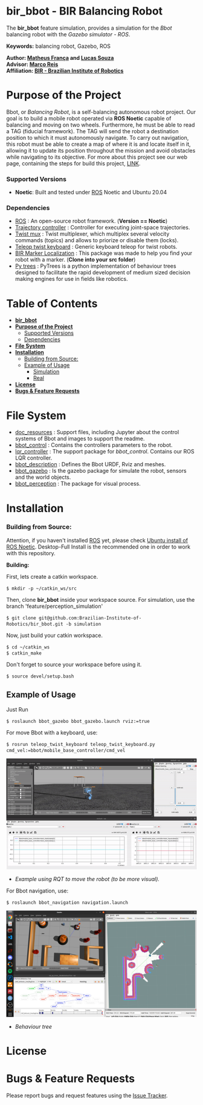 # bir_bbot - BIR Balancing Robot

The **bir_bbot** feature simulation, provides a simulation for the _Bbot_ balancing robot with the _Gazebo simulator - ROS_.

**Keywords:** balancing robot, Gazebo, ROS

**Author: [Matheus França](https://github.com/MatheusFranca-dev) and [Lucas Souza](https://github.com/lucaslins0035)<br />
Advisor: [Marco Reis](https://github.com/mhar-vell)<br />
Affiliation: [BIR - Brazilian Institute of Robotics](https://github.com/Brazilian-Institute-of-Robotics)<br />**

# **Purpose of the Project**

Bbot, or _Balancing Robot_, is a self-balancing autonomous robot project. Our goal is to build a mobile robot operated via **ROS Noetic** capable of balancing and moving on two wheels. Furthermore, he must be able to read a TAG (fiducial framework). The TAG will send the robot a destination position to which it must autonomously navigate. To carry out navigation, this robot must be able to create a map of where it is and locate itself in it, allowing it to update its position throughout the mission and avoid obstacles while navigating to its objective. For more about this project see our web page, containing the steps for build this project, [LINK](https://mhar-vell.github.io/rasc/project-bbot/).

### Supported Versions

- **Noetic**: Built and tested under [ROS] Noetic and Ubuntu 20.04

### Dependencies 
- [ROS] : An open-source robot framework. (**Version == Noetic**)
- [Trajectory controller](http://wiki.ros.org/joint_trajectory_controller) : Controller for executing joint-space trajectories.
- [Twist mux](http://wiki.ros.org/twist_mux) : Twist multiplexer, which multiplex several velocity commands (topics) and allows to priorize or disable them (locks).
- [Teleop twist keyboard](http://wiki.ros.org/teleop_twist_keyboard) : Generic keyboard teleop for twist robots.
- [BIR Marker Localization](https://github.com/Brazilian-Institute-of-Robotics/bir_marker_localization) : This package was made to help you find your robot with a marker. (**Clone into your src folder**)
- [Py trees](https://github.com/splintered-reality/py_trees) : PyTrees is a python implementation of behaviour trees designed to facilitate the rapid development of medium sized decision making engines for use in fields like robotics.

# **Table of Contents**
- [**bir_bbot**](#bir_bbot)
- [**Purpose of the Project**](#purpose-of-the-project)
    - [Supported Versions](#supported-versions)
    - [Dependencies](#dependencies)
- [**File System**](#file-system)
- [**Installation**](#installation)
	- [Building from Source:](#building-from-source)
	- [Example of Usage](#example-of-usage)
        - [Simulation](#simulation)
        - [Real](#real)
- [**License**](#license)
- [**Bugs & Feature Requests**](#bugs--feature-requests)

# **File System**

- [doc_resources](https://github.com/Brazilian-Institute-of-Robotics/bir_bbot-simulation/tree/simulation/doc_resources) : Support files, including Jupyter about the control systems of Bbot and images to support the readme.
- [bbot_control](https://github.com/Brazilian-Institute-of-Robotics/bir_bbot-simulation/tree/simulation/bbot_control) : Contains the controllers parameters to the robot.
- [lqr_controller](https://github.com/Brazilian-Institute-of-Robotics/bir_bbot-simulation/tree/simulation/lqr_controller) : The support package for _bbot_control_. Contains our ROS LQR controller.
- [bbot_description](https://github.com/Brazilian-Institute-of-Robotics/bir_bbot-simulation/tree/simulation/bbot_description) : Defines the Bbot URDF, Rviz and meshes.
- [bbot_gazebo](https://github.com/Brazilian-Institute-of-Robotics/bir_bbot-simulation/tree/simulation/bbot_gazebo) : Is the gazebo package for simulate the robot, sensors and the world objects.
- [bbot_perception](https://github.com/Brazilian-Institute-of-Robotics/bir_bbot-simulation/tree/simulation/bbot_perception) : The package for visual process.

# **Installation**

###  Building from Source:

Attention, if you haven't installed [ROS] yet, please check [Ubuntu install of ROS Noetic](http://wiki.ros.org/noetic/Installation/Ubuntu). Desktop-Full Install is the recommended one in order to work with this repository.  

**Building:**

First, lets create a catkin workspace.

    $ mkdir -p ~/catkin_ws/src

Then, clone **bir_bbot** inside your workspace source. For simulation, use the branch 'feature/perception_simulation'

	$ git clone git@github.com:Brazilian-Institute-of-Robotics/bir_bbot.git -b simulation

Now, just build your catkin workspace.

    $ cd ~/catkin_ws
    $ catkin_make

Don't forget to source your workspace before using it.
    
    $ source devel/setup.bash

## Example of Usage

Just Run

	$ roslaunch bbot_gazebo bbot_gazebo.launch rviz:=true

For move Bbot with a keyboard, use:

    $ rosrun teleop_twist_keyboard teleop_twist_keyboard.py cmd_vel:=bbot/mobile_base_controller/cmd_vel

![](/doc_resources/Bbot.gif)
* _Example using RQT to move the robot (to be more visual)._

For Bbot navigation, use:

    $ roslaunch bbot_navigation navigation.launch

![](/doc_resources/bbot_nav.png)
* _Behaviour tree_

# **License**

<!-- Bir Bbot source code is released under a [MIT License](/LICENSE). -->

# **Bugs & Feature Requests**

Please report bugs and request features using the [Issue Tracker].

<!-- Hyperlinks -->
[ROS]: https://www.ros.org
[Issue Tracker]: https://github.com/Brazilian-Institute-of-Robotics/bir_bbot-simulation/issues
